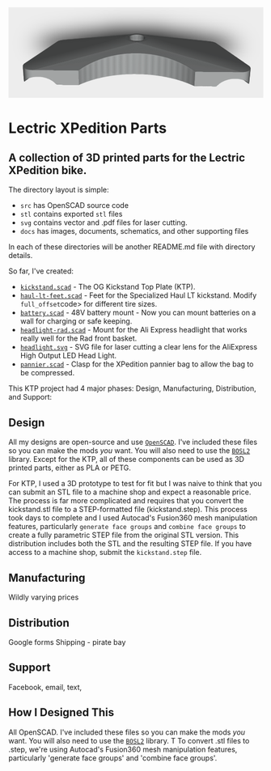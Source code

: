 ![](./docs/kickstand.png)
# Lectric XPedition Parts

## A collection of 3D printed parts for the Lectric XPedition bike.  

The directory layout is simple:
  * <code>src</code> has OpenSCAD source code
  * <code>stl</code> contains exported <code>stl</code> files
  * <code>svg</code> contains vector and .pdf files for laser cutting.
  * <code>docs</code> has images, documents, schematics, and other supporting files

In each of these directories will be another README.md file with directory details. 

So far, I've created:

  * [<code>kickstand.scad</code>](https://github.com/fpgirard/xpedition/blob/main/stl/kickstand.stl) - The OG Kickstand Top Plate (KTP).
  * [<code>haul-lt-feet.scad</code>](https://github.com/fpgirard/xpedition/blob/main/stl/haul-lt-feet.stl) - Feet for the Specialized Haul LT kickstand.  Modify <code>full_offset</code>code> for different tire sizes.
  * [<code>battery.scad</code>](https://github.com/fpgirard/xpedition/blob/main/stl/battery.stl) - 48V battery mount - Now you can mount batteries on a wall for charging or safe keeping.
  * [<code>headlight-rad.scad</code>](https://github.com/fpgirard/xpedition/blob/main/stl/headlight-rad.stl) - Mount for the Ali Express headlight that works really well for the Rad front basket.
  * [<code>headlight.svg</code>](https://github.com/fpgirard/xpedition/blob/main/svg/headlight.svg) - SVG file for laser cutting a clear lens for the AliExpress High Output LED Head Light.
  * [<code>pannier.scad</code>](https://github.com/fpgirard/xpedition/blob/main/stl/pannier.stl) - Clasp for the XPedition pannier bag to allow the bag to be compressed.

This KTP project had 4 major phases:  Design, Manufacturing, Distribution, and Support:  

## Design

All my designs are open-source and use [<code>OpenSCAD</code>](https://openscad.org/). I've included these files so you can make the mods _you_ want.  You will also need to use the [<code>BOSL2</code>](https://github.com/BelfrySCAD/BOSL2) library.  Except for the KTP, all of these components can be used as 3D printed parts, either as PLA or PETG.

For KTP, I used a 3D prototype to test for fit but I was naive to think that you can submit an STL file to a machine shop and expect a reasonable price. The process is far more complicated and requires that you convert the kickstand.stl file to a STEP-formatted file (kickstand.step).   This process took days to complete and I used Autocad's Fusion360 mesh manipulation features, particularly <code>generate face groups</code> and <code>combine face groups</code> to create a fully parametric STEP file from the original STL version. This distribution includes both the STL and the resulting STEP file.  If you have access to a machine shop, submit the <code>kickstand.step</code> file.

## Manufacturing

Wildly varying prices

## Distribution

Google forms
Shipping - pirate bay

## Support

Facebook, email, text, 
## How I Designed This
All OpenSCAD. I've included these files so you can make the mods _you_ want.  You will also need to use the [<code>BOSL2</code>](https://github.com/BelfrySCAD/BOSL2) library.
T To convert .stl files to .step, we're using Autocad's Fusion360 mesh manipulation features, particularly 'generate face groups' and 'combine face groups'.


